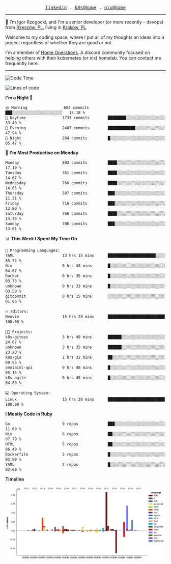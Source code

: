 <p align="center">
  <samp>
    <a href="https://www.linkedin.com/in/ajgon">linkedin</a> .
    <a href="https://github.com/deedee-ops/k8s-gitops">k8s@home</a> .
    <a href="https://github.com/deedee-ops/nixlab">nix@home</a>
  </samp>
</p>

----------------------------------------------------------------

:wave: I'm Igor Rzegocki, and I'm a senior developer (or more recently - devops) from [Rzeszów, PL](https://en.wikipedia.org/wiki/Rzesz%C3%B3w), living in [Kraków, PL](https://en.wikipedia.org/wiki/Krak%C3%B3w).

Welcome to my coding space, where I put all of my thoughts an ideas into a project regardless of whether they are good or not.

I'm a member of [Home Operations](https://discord.gg/home-operations). A discord community focused on helping others with their kubernetes (or nix) homelab. You can contact me frequently here.

----------------------------------------------------------------

<!--START_SECTION:waka-->
![Code Time](http://img.shields.io/badge/Code%20Time-436%20hrs%205%20mins-blue)

![Lines of code](https://img.shields.io/badge/From%20Hello%20World%20I%27ve%20Written-4.1%20million%20lines%20of%20code-blue)

**I'm a Night 🦉** 

```text
🌞 Morning                684 commits         ███░░░░░░░░░░░░░░░░░░░░░░   13.18 % 
🌆 Daytime                1733 commits        ████████░░░░░░░░░░░░░░░░░   33.40 % 
🌃 Evening                2487 commits        ████████████░░░░░░░░░░░░░   47.94 % 
🌙 Night                  284 commits         █░░░░░░░░░░░░░░░░░░░░░░░░   05.47 % 
```
📅 **I'm Most Productive on Monday** 

```text
Monday                   892 commits         ████░░░░░░░░░░░░░░░░░░░░░   17.19 % 
Tuesday                  761 commits         ████░░░░░░░░░░░░░░░░░░░░░   14.67 % 
Wednesday                760 commits         ████░░░░░░░░░░░░░░░░░░░░░   14.65 % 
Thursday                 587 commits         ███░░░░░░░░░░░░░░░░░░░░░░   11.31 % 
Friday                   716 commits         ███░░░░░░░░░░░░░░░░░░░░░░   13.80 % 
Saturday                 766 commits         ████░░░░░░░░░░░░░░░░░░░░░   14.76 % 
Sunday                   706 commits         ███░░░░░░░░░░░░░░░░░░░░░░   13.61 % 
```


📊 **This Week I Spent My Time On** 

```text
💬 Programming Languages: 
YAML                     13 hrs 15 mins      █████████████████████░░░░   85.72 % 
Nix                      0 hrs 38 mins       █░░░░░░░░░░░░░░░░░░░░░░░░   04.07 % 
Docker                   0 hrs 35 mins       █░░░░░░░░░░░░░░░░░░░░░░░░   03.73 % 
unknown                  0 hrs 33 mins       █░░░░░░░░░░░░░░░░░░░░░░░░   03.58 % 
gitcommit                0 hrs 15 mins       ░░░░░░░░░░░░░░░░░░░░░░░░░   01.66 % 

🔥 Editors: 
Neovim                   15 hrs 28 mins      █████████████████████████   100.00 % 

🐱‍💻 Projects: 
k8s-gitops               3 hrs 49 mins       ██████░░░░░░░░░░░░░░░░░░░   24.67 % 
unknown                  3 hrs 35 mins       ██████░░░░░░░░░░░░░░░░░░░   23.20 % 
k8s-gis                  1 hrs 32 mins       ██░░░░░░░░░░░░░░░░░░░░░░░   09.95 % 
omniaiml-api             0 hrs 48 mins       █░░░░░░░░░░░░░░░░░░░░░░░░   05.15 % 
k8s-agile                0 hrs 45 mins       █░░░░░░░░░░░░░░░░░░░░░░░░   04.80 % 

💻 Operating System: 
Linux                    15 hrs 28 mins      █████████████████████████   100.00 % 
```

**I Mostly Code in Ruby** 

```text
Go                       9 repos             ███░░░░░░░░░░░░░░░░░░░░░░   11.69 % 
Nix                      6 repos             ██░░░░░░░░░░░░░░░░░░░░░░░   07.79 % 
HTML                     5 repos             ██░░░░░░░░░░░░░░░░░░░░░░░   06.49 % 
Dockerfile               3 repos             █░░░░░░░░░░░░░░░░░░░░░░░░   03.90 % 
YAML                     2 repos             █░░░░░░░░░░░░░░░░░░░░░░░░   02.60 % 
```



**Timeline**

![Lines of Code chart](https://raw.githubusercontent.com/ajgon/ajgon/master/assets/bar_graph.png)


<!--END_SECTION:waka-->
